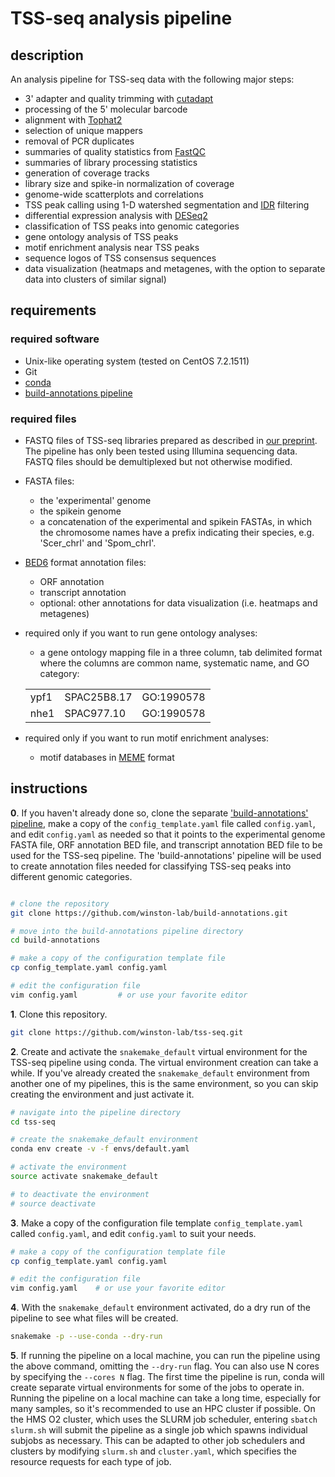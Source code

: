 
# TSS-seq analysis pipeline

## description

An analysis pipeline for TSS-seq data with the following major steps:

- 3' adapter and quality trimming with [cutadapt](http://cutadapt.readthedocs.io/en/stable/guide.html)
- processing of the 5' molecular barcode
- alignment with [Tophat2](https://ccb.jhu.edu/software/tophat/index.shtml)
- selection of unique mappers
- removal of PCR duplicates
- summaries of quality statistics from [FastQC](https://www.bioinformatics.babraham.ac.uk/projects/fastqc/) 
- summaries of library processing statistics
- generation of coverage tracks
- library size and spike-in normalization of coverage
- genome-wide scatterplots and correlations
- TSS peak calling using 1-D watershed segmentation and [IDR](https://github.com/nboley/idr) filtering
- differential expression analysis with [DESeq2](https://bioconductor.org/packages/release/bioc/html/DESeq2.html)
- classification of TSS peaks into genomic categories
- gene ontology analysis of TSS peaks
- motif enrichment analysis near TSS peaks
- sequence logos of TSS consensus sequences
- data visualization (heatmaps and metagenes, with the option to separate data into clusters of similar signal)

## requirements

### required software

- Unix-like operating system (tested on CentOS 7.2.1511)
- Git
- [conda](https://conda.io/docs/user-guide/install/index.html)
- [build-annotations pipeline](https://github.com/winston-lab/build-annotations)

### required files

- FASTQ files of TSS-seq libraries prepared as described in [our preprint](https://www.biorxiv.org/content/early/2018/06/15/347575). The pipeline has only been tested using Illumina sequencing data. FASTQ files should be demultiplexed but not otherwise modified.

- FASTA files:
    - the 'experimental' genome
    - the spikein genome
    - a concatenation of the experimental and spikein FASTAs, in which the chromosome names have a prefix indicating their species, e.g. 'Scer_chrI' and 'Spom_chrI'.

- [BED6](https://genome.ucsc.edu/FAQ/FAQformat.html#format1) format annotation files:
    - ORF annotation
    - transcript annotation
    - optional: other annotations for data visualization (i.e. heatmaps and metagenes)

- required only if you want to run gene ontology analyses:
    - a gene ontology mapping file in a three column, tab delimited format where the columns are common name, systematic name, and GO category:

    |      |             |            |
    | ---  | ---         | ---        |
    | ypf1 | SPAC25B8.17 | GO:1990578 |
    | nhe1 | SPAC977.10  | GO:1990578 |

- required only if you want to run motif enrichment analyses:
    - motif databases in [MEME](http://meme-suite.org/doc/meme-format.html) format

## instructions
**0**. If you haven't already done so, clone the separate ['build-annotations' pipeline](https://github.com/winston-lab/build-annotations), make a copy of the `config_template.yaml` file called `config.yaml`, and edit `config.yaml` as needed so that it points to the experimental genome FASTA file, ORF annotation BED file, and transcript annotation BED file to be used for the TSS-seq pipeline. The 'build-annotations' pipeline will be used to create annotation files needed for classifying TSS-seq peaks into different genomic categories.

```bash

# clone the repository
git clone https://github.com/winston-lab/build-annotations.git

# move into the build-annotations pipeline directory
cd build-annotations

# make a copy of the configuration template file
cp config_template.yaml config.yaml

# edit the configuration file
vim config.yaml         # or use your favorite editor
```

**1**. Clone this repository.

```bash
git clone https://github.com/winston-lab/tss-seq.git
```

**2**. Create and activate the `snakemake_default` virtual environment for the TSS-seq pipeline using conda. The virtual environment creation can take a while. If you've already created the `snakemake_default` environment from another one of my pipelines, this is the same environment, so you can skip creating the environment and just activate it.

```bash
# navigate into the pipeline directory
cd tss-seq

# create the snakemake_default environment
conda env create -v -f envs/default.yaml

# activate the environment
source activate snakemake_default

# to deactivate the environment
# source deactivate
```

**3**. Make a copy of the configuration file template `config_template.yaml` called `config.yaml`, and edit `config.yaml` to suit your needs.

```bash
# make a copy of the configuration template file
cp config_template.yaml config.yaml

# edit the configuration file
vim config.yaml    # or use your favorite editor
```

**4**. With the `snakemake_default` environment activated, do a dry run of the pipeline to see what files will be created.

```bash
snakemake -p --use-conda --dry-run
```

**5**. If running the pipeline on a local machine, you can run the pipeline using the above command, omitting the `--dry-run` flag. You can also use N cores by specifying the `--cores N` flag. The first time the pipeline is run, conda will create separate virtual environments for some of the jobs to operate in. Running the pipeline on a local machine can take a long time, especially for many samples, so it's recommended to use an HPC cluster if possible. On the HMS O2 cluster, which uses the SLURM job scheduler, entering `sbatch slurm.sh` will submit the pipeline as a single job which spawns individual subjobs as necessary. This can be adapted to other job schedulers and clusters by modifying `slurm.sh` and `cluster.yaml`, which specifies the resource requests for each type of job.

